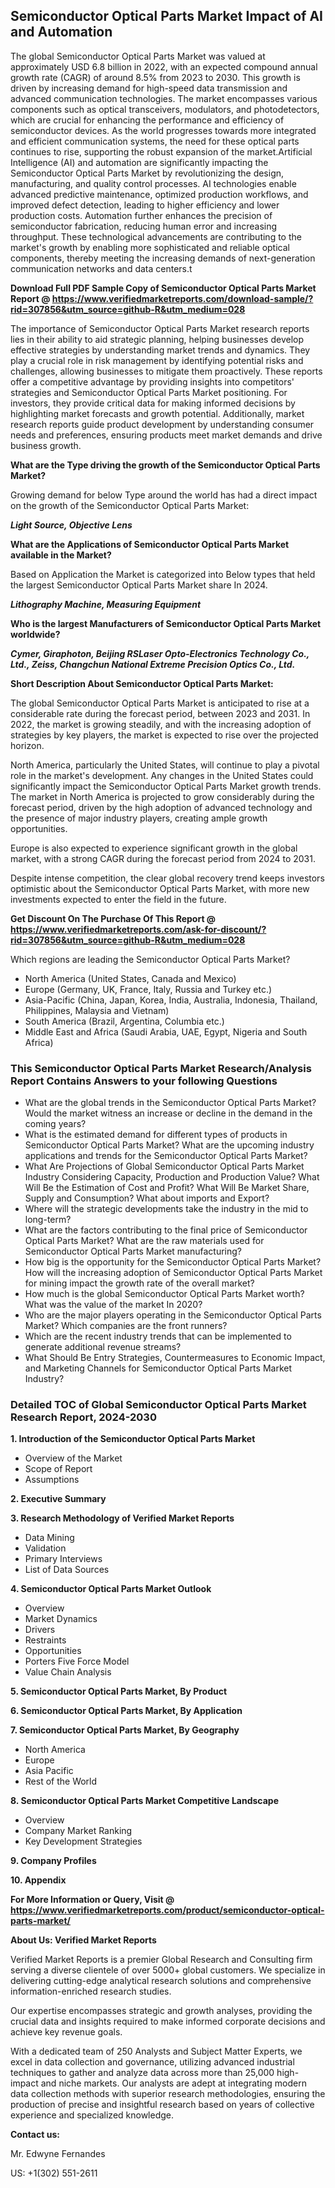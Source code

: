 <h2>Semiconductor Optical Parts Market Impact of AI and Automation</h2>The global Semiconductor Optical Parts Market was valued at approximately USD 6.8 billion in 2022, with an expected compound annual growth rate (CAGR) of around 8.5% from 2023 to 2030. This growth is driven by increasing demand for high-speed data transmission and advanced communication technologies. The market encompasses various components such as optical transceivers, modulators, and photodetectors, which are crucial for enhancing the performance and efficiency of semiconductor devices. As the world progresses towards more integrated and efficient communication systems, the need for these optical parts continues to rise, supporting the robust expansion of the market.Artificial Intelligence (AI) and automation are significantly impacting the Semiconductor Optical Parts Market by revolutionizing the design, manufacturing, and quality control processes. AI technologies enable advanced predictive maintenance, optimized production workflows, and improved defect detection, leading to higher efficiency and lower production costs. Automation further enhances the precision of semiconductor fabrication, reducing human error and increasing throughput. These technological advancements are contributing to the market's growth by enabling more sophisticated and reliable optical components, thereby meeting the increasing demands of next-generation communication networks and data centers.t</p><p id="" class=""><strong>Download Full PDF Sample Copy of Semiconductor Optical Parts Market Report @ <a href="https://www.verifiedmarketreports.com/download-sample/?rid=307856&utm_source=github-R&utm_medium=028" target="_blank">https://www.verifiedmarketreports.com/download-sample/?rid=307856&utm_source=github-R&utm_medium=028</a></strong></p><p>The importance of&nbsp;Semiconductor Optical Parts Market research reports lies in their ability to aid strategic planning, helping businesses develop effective strategies by understanding market trends and dynamics. They play a crucial role in risk management by identifying potential risks and challenges, allowing businesses to mitigate them proactively. These reports offer a competitive advantage by providing insights into competitors' strategies and Semiconductor Optical Parts Market positioning. For investors, they provide critical data for making informed decisions by highlighting market forecasts and growth potential. Additionally, market research reports guide product development by understanding consumer needs and preferences, ensuring products meet market demands and drive business growth.</p><p><strong>What are the&nbsp;Type driving the growth of the Semiconductor Optical Parts Market?</strong></p><p id="" class="">Growing demand for below Type around the world has had a direct impact on the growth of the Semiconductor Optical Parts Market:</p><em><strong>Light Source, Objective Lens</strong></em></p><strong>What are the&nbsp;Applications&nbsp;of Semiconductor Optical Parts Market available in the Market?</strong></p><p id="" class="">Based on Application the Market is categorized into Below types that held the largest Semiconductor Optical Parts Market share In 2024.</p><em><strong>Lithography Machine, Measuring Equipment</strong></em></p><strong>Who is the largest Manufacturers of Semiconductor Optical Parts Market worldwide?</strong></p><p><em><strong>Cymer, Giraphoton, Beijing RSLaser Opto-Electronics Technology Co., Ltd., Zeiss, Changchun National Extreme Precision Optics Co., Ltd.</strong></em></p><p id="" class=""><strong>Short Description About Semiconductor Optical Parts Market:</strong></p><p>The global Semiconductor Optical Parts Market is anticipated to rise at a considerable rate during the forecast period, between 2023 and 2031. In 2022, the market is growing steadily, and with the increasing adoption of strategies by key players, the market is expected to rise over the projected horizon.</p><p>North America, particularly the United States, will continue to play a pivotal role in the market's development. Any changes in the United States could significantly impact the Semiconductor Optical Parts Market growth trends. The market in North America is projected to grow considerably during the forecast period, driven by the high adoption of advanced technology and the presence of major industry players, creating ample growth opportunities.</p><p>Europe is also expected to experience significant growth in the global market, with a strong CAGR during the forecast period from 2024 to 2031.</p><p>Despite intense competition, the clear global recovery trend keeps investors optimistic about the Semiconductor Optical Parts Market, with more new investments expected to enter the field in the future.</p><p id="" class=""><strong>Get Discount On The Purchase Of This Report @ <a href="https://www.verifiedmarketreports.com/ask-for-discount/?rid=307856&utm_source=github-R&utm_medium=028" target="_blank">https://www.verifiedmarketreports.com/ask-for-discount/?rid=307856&utm_source=github-R&utm_medium=028</a></strong></p>Which regions are leading the Semiconductor Optical Parts Market?</p><ul><li>North America (United States, Canada and Mexico)</li><li>Europe (Germany, UK, France, Italy, Russia and Turkey etc.)</li><li>Asia-Pacific (China, Japan, Korea, India, Australia, Indonesia, Thailand, Philippines, Malaysia and Vietnam)</li><li>South America (Brazil, Argentina, Columbia etc.)</li><li>Middle East and Africa (Saudi Arabia, UAE, Egypt, Nigeria and South Africa)</li></ul><h3 id="" class="">This Semiconductor Optical Parts Market Research/Analysis Report Contains Answers to your following Questions</h3><ul><li>What are the global trends in the Semiconductor Optical Parts Market? Would the market witness an increase or decline in the demand in the coming years?</li><li>What is the estimated demand for different types of products in Semiconductor Optical Parts Market? What are the upcoming industry applications and trends for the Semiconductor Optical Parts Market?</li><li>What Are Projections of Global Semiconductor Optical Parts Market Industry Considering Capacity, Production and Production Value? What Will Be the Estimation of Cost and Profit? What Will Be Market Share, Supply and Consumption? What about imports and Export?</li><li>Where will the strategic developments take the industry in the mid to long-term?</li><li>What are the factors contributing to the final price of Semiconductor Optical Parts Market? What are the raw materials used for Semiconductor Optical Parts Market manufacturing?</li><li>How big is the opportunity for the Semiconductor Optical Parts Market? How will the increasing adoption of Semiconductor Optical Parts Market for mining impact the growth rate of the overall market?</li><li>How much is the global Semiconductor Optical Parts Market worth? What was the value of the market In 2020?</li><li>Who are the major players operating in the Semiconductor Optical Parts Market? Which companies are the front runners?</li><li>Which are the recent industry trends that can be implemented to generate additional revenue streams?</li><li>What Should Be Entry Strategies, Countermeasures to Economic Impact, and Marketing Channels for Semiconductor Optical Parts Market Industry?</li></ul><h3 id="" class="">Detailed TOC of Global Semiconductor Optical Parts Market Research Report, 2024-2030</h3><p id="" class=""><strong>1. Introduction of the Semiconductor Optical Parts Market</strong></p><ul><li>Overview of the Market</li><li>Scope of Report</li><li>Assumptions</li></ul><p id="" class=""><strong>2. Executive Summary</strong></p><p id="" class=""><strong>3. Research Methodology of Verified Market Reports</strong></p><ul><li>Data Mining</li><li>Validation</li><li>Primary Interviews</li><li>List of Data Sources</li></ul><p id="" class=""><strong>4. Semiconductor Optical Parts Market Outlook</strong></p><ul><li>Overview</li><li>Market Dynamics</li><li>Drivers</li><li>Restraints</li><li>Opportunities</li><li>Porters Five Force Model</li><li>Value Chain Analysis</li></ul><p id="" class=""><strong>5. Semiconductor Optical Parts Market, By Product</strong></p><p id="" class=""><strong>6. Semiconductor Optical Parts Market, By Application</strong></p><p id="" class=""><strong>7. Semiconductor Optical Parts Market, By Geography</strong></p><ul><li>North America</li><li>Europe</li><li>Asia Pacific</li><li>Rest of the World</li></ul><p id="" class=""><strong>8. Semiconductor Optical Parts Market Competitive Landscape</strong></p><ul><li>Overview</li><li>Company Market Ranking</li><li>Key Development Strategies</li></ul><p id="" class=""><strong>9. Company Profiles</strong></p><p id="" class=""><strong>10. Appendix</strong></p><p id="" class=""><strong>For More Information or Query, Visit @ <a href="https://www.verifiedmarketreports.com/product/semiconductor-optical-parts-market/" target="_blank">https://www.verifiedmarketreports.com/product/semiconductor-optical-parts-market/</a></strong></p><p id="" class=""><strong>About Us: Verified Market Reports</strong></p><p id="" class="">Verified Market Reports is a premier Global Research and Consulting firm serving a diverse clientele of over 5000+ global customers. We specialize in delivering cutting-edge analytical research solutions and comprehensive information-enriched research studies.</p><p id="" class="">Our expertise encompasses strategic and growth analyses, providing the crucial data and insights required to make informed corporate decisions and achieve key revenue goals.</p><p id="" class="">With a dedicated team of 250 Analysts and Subject Matter Experts, we excel in data collection and governance, utilizing advanced industrial techniques to gather and analyze data across more than 25,000 high-impact and niche markets. Our analysts are adept at integrating modern data collection methods with superior research methodologies, ensuring the production of precise and insightful research based on years of collective experience and specialized knowledge.</p><p id="" class=""><strong>Contact us:</strong></p><p id="" class="">Mr. Edwyne Fernandes</p><p id="" class="">US: +1(302) 551-2611</p>